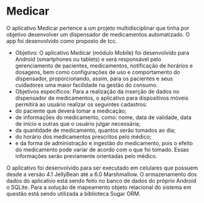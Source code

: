 # Medicar
O aplicativo Medicar pertence a um projeto multidisciplinar que tinha por objetivo desenvolver um dispensador de medicamentos automatizado. O app foi desenvolvido como proposto de tcc.
- Objetivo:
O aplicativo Medicar (módulo Mobile) foi desenvolvido para Android (smartphones ou tablets) e será responsável pelo gerenciamento de pacientes, medicamentos, notificação de horários e dosagens, bem como configurações de uso e comportamento do dispensador, proporcionando, assim, para os pacientes e seus cuidadores uma maior facilidade na gestão do consumo.
- Objetivos específicos:
Para a realização da inserção de dados no dispensador de medicamentos, o aplicativo para dispositivos móveis permitirá ao usuário realizar os seguintes cadastros:
- do paciente que deverá tomar a medicação;
- de informações do medicamento, como: nome, data de validade, data de início e outras que o usuário julgar necessária;
- da quantidade de medicamento, quantos serão tomados ao dia;
- do horário dos medicamentos prescritos pelo médico; 
- e da forma de administração e ingestão do medicamento, pois o efeito do medicamento pode variar de acordo com o que foi tomado. Essas informações serão previamente orientadas pelo médico. 

O aplicativo foi desenvolvido para ser executado em celulares que possuem desde a versão 4.1 JellyBean até a 6.0 Marshmallow. O armazenamento dos dados do aplicativo está sendo feito no banco de dados do próprio Android o SQLite. Para a solução de mapeamento objeto relacional do sistema em questão está sendo utilizada a biblioteca Sugar ORM.
